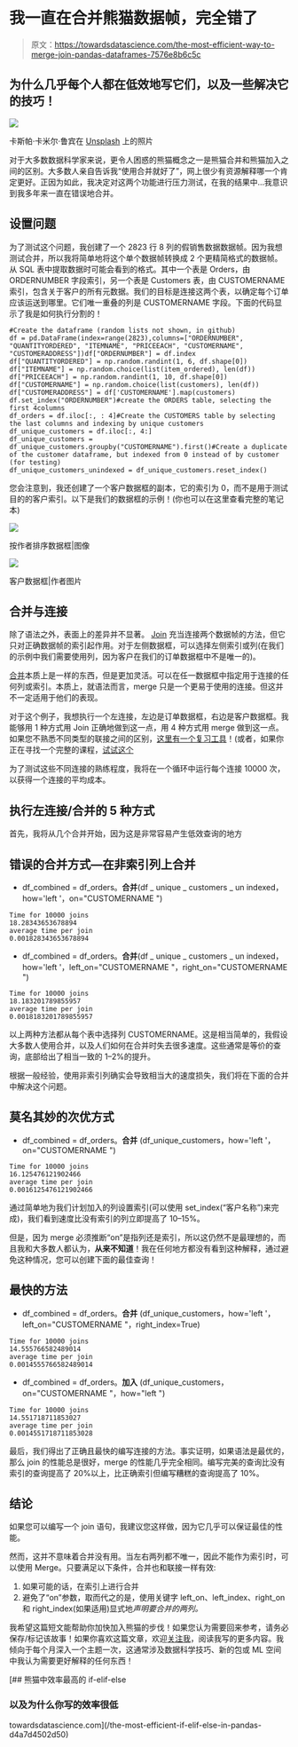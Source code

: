 # 我一直在合并熊猫数据帧，完全错了

> 原文：<https://towardsdatascience.com/the-most-efficient-way-to-merge-join-pandas-dataframes-7576e8b6c5c>

## 为什么几乎每个人都在低效地写它们，以及一些解决它的技巧！

![](img/a03d84628cfa9eb82022903b622ca7c1.png)

卡斯帕·卡米尔·鲁宾在 [Unsplash](https://unsplash.com?utm_source=medium&utm_medium=referral) 上的照片

对于大多数数据科学家来说，更令人困惑的熊猫概念之一是熊猫合并和熊猫加入之间的区别。大多数人亲自告诉我“使用合并就好了”，网上很少有资源解释哪一个肯定更好。正因为如此，我决定对这两个功能进行压力测试，在我的结果中…我意识到我多年来一直在错误地合并。

## 设置问题

为了测试这个问题，我创建了一个 2823 行 8 列的假销售数据数据帧。因为我想测试合并，所以我将简单地将这个单个数据帧转换成 2 个更精简格式的数据帧。从 SQL 表中提取数据时可能会看到的格式。其中一个表是 Orders，由 ORDERNUMBER 字段索引，另一个表是 Customers 表，由 CUSTOMERNAME 索引，包含关于客户的所有元数据。我们的目标是连接这两个表，以确定每个订单应该运送到哪里。它们唯一重叠的列是 CUSTOMERNAME 字段。下面的代码显示了我是如何执行分割的！

```
#Create the dataframe (random lists not shown, in github)
df = pd.DataFrame(index=range(2823),columns=["ORDERNUMBER", "QUANTITYORDERED", "ITEMNAME", "PRICEEACH", "CUSTOMERNAME", "CUSTOMERADDRESS"])df["ORDERNUMBER"] = df.index
df["QUANTITYORDERED"] = np.random.randint(1, 6, df.shape[0])
df["ITEMNAME"] = np.random.choice(list(item_ordered), len(df))
df["PRICEEACH"] = np.random.randint(1, 10, df.shape[0])
df["CUSTOMERNAME"] = np.random.choice(list(customers), len(df))
df["CUSTOMERADDRESS"] = df['CUSTOMERNAME'].map(customers)
df.set_index("ORDERNUMBER")#create the ORDERS table, selecting the first 4columns
df_orders = df.iloc[:, : 4]#Create the CUSTOMERS table by selecting the last columns and indexing by unique customers
df_unique_customers = df.iloc[:, 4:]
df_unique_customers = df_unique_customers.groupby("CUSTOMERNAME").first()#Create a duplicate of the customer dataframe, but indexed from 0 instead of by customer (for testing)
df_unique_customers_unindexed = df_unique_customers.reset_index()
```

您会注意到，我还创建了一个客户数据框的副本，它的索引为 0，而不是用于测试目的的客户索引。以下是我们的数据框的示例！(你也可以在这里查看完整的笔记本)

![](img/3f215f3716245ecbec1191d2f698ddd1.png)

按作者排序数据框|图像

![](img/b2c3e23cfac6c5eb193e6860aa9c5d52.png)

客户数据框|作者图片

## 合并与连接

除了语法之外，表面上的差异并不显著。 [Join](https://pandas.pydata.org/docs/reference/api/pandas.DataFrame.join.html) 充当连接两个数据帧的方法，但它只对正确数据帧的索引起作用。对于左侧数据框，可以选择左侧索引或列(在我们的示例中我们需要使用列，因为客户在我们的订单数据框中不是唯一的)。

[合并](https://pandas.pydata.org/docs/reference/api/pandas.DataFrame.merge.html)本质上是一样的东西，但是更加灵活。可以在任一数据框中指定用于连接的任何列或索引。本质上，就语法而言，merge 只是一个更易于使用的连接。但这并不一定适用于他们的表现。

对于这个例子，我想执行一个左连接，左边是订单数据框，右边是客户数据框。我能够用 1 种方式用 Join 正确地做到这一点，用 4 种方式用 merge 做到这一点。如果您不熟悉不同类型的联接之间的区别，[这里有一个复习工具](https://www.w3schools.com/sql/sql_join.asp)！(或者，如果你正在寻找一个完整的课程，[试试这个](https://datasciencedojo.com/python-for-data-science/?ref=jdibattista3)

为了测试这些不同连接的熟练程度，我将在一个循环中运行每个连接 10000 次，以获得一个连接的平均成本。

## 执行左连接/合并的 5 种方式

首先，我将从几个合并开始，因为这是非常容易产生低效查询的地方

## 错误的合并方式—在非索引列上合并

*   df_combined = df_orders。**合并**(df _ unique _ customers _ un indexed，how='left '，on="CUSTOMERNAME ")

```
Time for 10000 joins
18.28343653678894
average time per join
0.001828343653678894
```

*   df_combined = df_orders。**合并**(df _ unique _ customers _ un indexed，how='left '，left_on="CUSTOMERNAME "，right_on="CUSTOMERNAME ")

```
Time for 10000 joins
18.183201789855957
average time per join
0.0018183201789855957
```

以上两种方法都从每个表中选择列 CUSTOMERNAME。这是相当简单的，我假设大多数人使用合并，以及人们如何在合并时失去很多速度。这些通常是等价的查询，底部给出了相当一致的 1–2%的提升。

根据一般经验，使用非索引列确实会导致相当大的速度损失，我们将在下面的合并中解决这个问题。

## 莫名其妙的次优方式

*   df_combined = df_orders。**合并** (df_unique_customers，how='left '，on="CUSTOMERNAME ")

```
Time for 10000 joins
16.125476121902466
average time per join
0.0016125476121902466
```

通过简单地为我们计划加入的列设置索引(可以使用 set_index(“客户名称”)来完成)，我们看到速度比没有索引的列立即提高了 10–15%。

但是，因为 merge 必须推断“on”是指列还是索引，所以这仍然不是最理想的，而且我和大多数人都认为，**从来不知道**！我在任何地方都没有看到这种解释，通过避免这种情况，您可以创建下面的最佳查询！

## 最快的方法

*   df_combined = df_orders。**合并** (df_unique_customers，how='left '，left_on="CUSTOMERNAME "，right_index=True)

```
Time for 10000 joins
14.555766582489014
average time per join
0.0014555766582489014
```

*   df_combined = df_orders。**加入** (df_unique_customers，on="CUSTOMERNAME "，how="left ")

```
Time for 10000 joins
14.551718711853027
average time per join
0.0014551718711853028
```

最后，我们得出了正确且最快的编写连接的方法。事实证明，如果语法是最优的，那么 join 的性能总是很好，merge 的性能几乎完全相同。编写完美的查询比没有索引的查询提高了 20%以上，比正确索引但编写糟糕的查询提高了 10%。

## 结论

如果您可以编写一个 join 语句，我建议您这样做，因为它几乎可以保证最佳的性能。

然而，这并不意味着合并没有用。当左右两列都不唯一，因此不能作为索引时，可以使用 Merge。只要满足以下条件，合并也和联接一样有效:

1.  如果可能的话，在索引上进行合并
2.  避免了“on”参数，取而代之的是，使用关键字 left_on、left_index、right_on 和 right_index(如果适用)显式地*声明要合并的两列。*

我希望这篇短文能帮助你加快加入熊猫的步伐！如果您认为需要回来参考，请务必保存/标记该故事！如果你喜欢这篇文章，欢迎[关注我](https://jerdibattista.medium.com/)，阅读我写的更多内容。我倾向于每个月深入一个主题一次，这通常涉及数据科学技巧、新的包或 ML 空间中我认为需要更好解释的任何东西！

[](/the-most-efficient-if-elif-else-in-pandas-d4a7d4502d50) [## 熊猫中效率最高的 if-elif-else

### 以及为什么你写的效率很低

towardsdatascience.com](/the-most-efficient-if-elif-else-in-pandas-d4a7d4502d50)